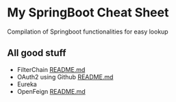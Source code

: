 # My SpringBoot Cheat Sheet
Compilation of Springboot functionalities for easy lookup
## All good stuff
* FilterChain [README.md](filterchain-demo/README.md)
* OAuth2 using Github [README.md](oauth2-github/README.md)
* Eureka
* OpenFeign [README.md](openfeign-order-service/README.md)
